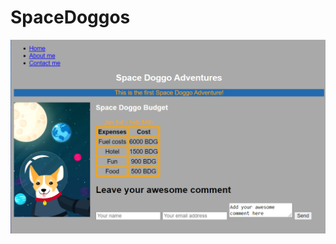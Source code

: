# SpaceDoggos


![SpaceDoggos Adventure](https://github.com/dianavile/SpaceDoggos/blob/master/Space%20Doggo%20Adventures.PNG)
